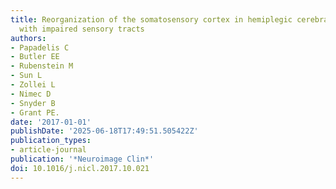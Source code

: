 ```yaml
---
title: Reorganization of the somatosensory cortex in hemiplegic cerebral palsy associated
  with impaired sensory tracts
authors:
- Papadelis C
- Butler EE
- Rubenstein M
- Sun L
- Zollei L
- Nimec D
- Snyder B
- Grant PE.
date: '2017-01-01'
publishDate: '2025-06-18T17:49:51.505422Z'
publication_types:
- article-journal
publication: '*Neuroimage Clin*'
doi: 10.1016/j.nicl.2017.10.021
---
```

